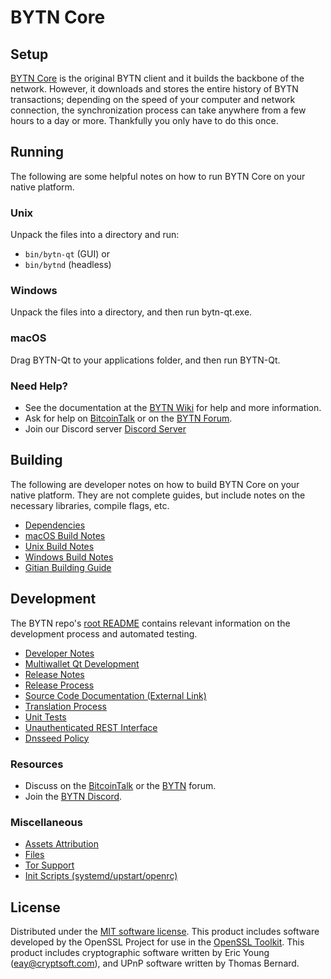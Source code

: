 BYTN Core
=============

Setup
---------------------
[BYTN Core](http://bytn.org/wallet) is the original BYTN client and it builds the backbone of the network. However, it downloads and stores the entire history of BYTN transactions; depending on the speed of your computer and network connection, the synchronization process can take anywhere from a few hours to a day or more. Thankfully you only have to do this once.

Running
---------------------
The following are some helpful notes on how to run BYTN Core on your native platform.

### Unix

Unpack the files into a directory and run:

- `bin/bytn-qt` (GUI) or
- `bin/bytnd` (headless)

### Windows

Unpack the files into a directory, and then run bytn-qt.exe.

### macOS

Drag BYTN-Qt to your applications folder, and then run BYTN-Qt.

### Need Help?

* See the documentation at the [BYTN Wiki](https://github.com/BYTN-Project/BYTN/wiki)
for help and more information.
* Ask for help on [BitcoinTalk](https://bitcointalk.org/index.php?topic=1262920.0) or on the [BYTN Forum](http://forum.bytn.org/).
* Join our Discord server [Discord Server](https://discord.bytn.org)

Building
---------------------
The following are developer notes on how to build BYTN Core on your native platform. They are not complete guides, but include notes on the necessary libraries, compile flags, etc.

- [Dependencies](dependencies.md)
- [macOS Build Notes](build-osx.md)
- [Unix Build Notes](build-unix.md)
- [Windows Build Notes](build-windows.md)
- [Gitian Building Guide](gitian-building.md)

Development
---------------------
The BYTN repo's [root README](/README.md) contains relevant information on the development process and automated testing.

- [Developer Notes](developer-notes.md)
- [Multiwallet Qt Development](multiwallet-qt.md)
- [Release Notes](release-notes.md)
- [Release Process](release-process.md)
- [Source Code Documentation (External Link)](https://www.fuzzbawls.pw/bytn/doxygen/)
- [Translation Process](translation_process.md)
- [Unit Tests](unit-tests.md)
- [Unauthenticated REST Interface](REST-interface.md)
- [Dnsseed Policy](dnsseed-policy.md)

### Resources
* Discuss on the [BitcoinTalk](https://bitcointalk.org/index.php?topic=1262920.0) or the [BYTN](http://forum.bytn.org/) forum.
* Join the [BYTN Discord](https://discord.bytn.org).

### Miscellaneous
- [Assets Attribution](assets-attribution.md)
- [Files](files.md)
- [Tor Support](tor.md)
- [Init Scripts (systemd/upstart/openrc)](init.md)

License
---------------------
Distributed under the [MIT software license](/COPYING).
This product includes software developed by the OpenSSL Project for use in the [OpenSSL Toolkit](https://www.openssl.org/). This product includes
cryptographic software written by Eric Young ([eay@cryptsoft.com](mailto:eay@cryptsoft.com)), and UPnP software written by Thomas Bernard.
